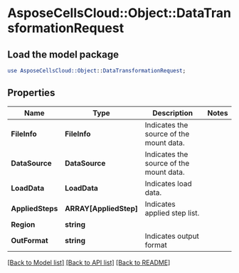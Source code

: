 # AsposeCellsCloud::Object::DataTransformationRequest 

## Load the model package
```perl
use AsposeCellsCloud::Object::DataTransformationRequest;
```

## Properties
Name | Type | Description | Notes
------------ | ------------- | ------------- | -------------
**FileInfo** | **FileInfo** | Indicates the source of the mount data. |
**DataSource** | **DataSource** | Indicates the source of the mount data. |
**LoadData** | **LoadData** | Indicates load data. |
**AppliedSteps** | **ARRAY[AppliedStep]** | Indicates applied step list.  |
**Region** | **string** |  |
**OutFormat** | **string** | Indicates output format  |  

[[Back to Model list]](../README.md#documentation-for-models) [[Back to API list]](../README.md#documentation-for-api-endpoints) [[Back to README]](../README.md)

